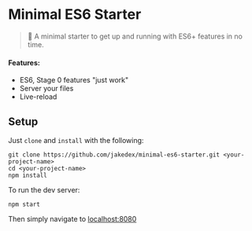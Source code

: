 # Minimal ES6 Starter

>:bullettrain_side: A minimal starter to get up and running with ES6+ features in no time.

#### Features:
- ES6, Stage 0 features "just work"
- Server your files
- Live-reload

## Setup

Just `clone` and `install` with the following:
```
git clone https://github.com/jakedex/minimal-es6-starter.git <your-project-name>
cd <your-project-name>
npm install
```

To run the dev server:
```
npm start
```

Then simply navigate to [localhost:8080](http://localhost:8080/)

